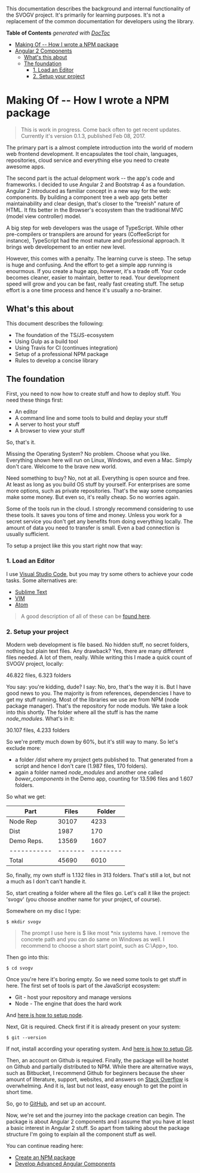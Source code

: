 This documentation describes the background and internal functionality of the SVOGV project. It's primarily for learning purposes. 
It's not a replacement of the common documentation for developers using the library.

**Table of Contents**  *generated with [DocToc](http://doctoc.herokuapp.com/)*

- [Making Of -- How I wrote a NPM package](#)
- [Angular 2 Components](#)
	- [What's this about](#)
	- [The foundation](#)
		- [1. Load an Editor](#)
		- [2. Setup your project](#)

# Making Of -- How I wrote a NPM package

> This is work in progress. Come back often to get recent updates. Currently it's version 0.1.3, published Feb 08, 2017.

The primary part is a almost complete introduction into the world of modern web frontend development. It encapsulates the 
tool chain, languages, repositories, cloud service and everything else you need to create awesome apps.

The second part is the actual delopment work -- the app's code and frameworks. I decided to use Angular 2 and Bootstrap 4 
as a foundation. Angular 2 introduced as familiar concept in a new way for the web: components. By building a component tree a web app gets
better maintainability and clear design, that's closer to the "treeish" nature of HTML. It fits better in the Browser's ecosystem
than the traditional MVC (model view controller) model.

A big step for web developers was the usage of TypeScript. While other pre-compilers or transpilers are around for years (CoffeeScript for instance),
TypeScript had the most mature and professional approach. It brings web developement to an entier new level. 

However, this comes with a penalty. The learning curve is steep. The setup is huge and confusing. And the effort to get a simple app running
is enourmous. If you create a huge app, however, it's a trade off. Your code becomes cleaner, easier to maintain, better to read. Your development
speed will grow and you can be fast, really fast creating stuff. The setup effort is a one time process and hence it's usually a no-brainer.

## What's this about

This document describes the following:

* The foundation of the TS/JS-ecosystem
* Using Gulp as a build tool
* Using Travis for CI (continues integration)
* Setup of a professional NPM package
* Rules to develop a concise library

## The foundation

First, you need to now how to create stuff and how to deploy stuff. You need these things first:

* An editor
* A command line and some tools to build and deplay your stuff
* A server to host your stuff
* A browser to view your stuff       

So, that's it. 

Missing the Operating System? No problem. Choose what you like. Everything shown here will run on Linux, Windows, and even a Mac.
Simply don't care. Welcome to the brave new world.

Need something to buy? No, not at all. Everything is open source and free. At least as long as you build OS stuff by yourself. For enterprises
are some more options, such as private repositories. That's the way some companies make some money. But even so, it's really cheap. So no 
worries again. 

Some of the tools run in the cloud. I strongly recommend considering to use these tools. It saves you tons of time and money. Unless you work
for a secret service you don't get any benefits from doing everything locally. The amount of data you need to transfer is small. Even a bad
connection is usually sufficient.

To setup a project like this you start right now that way:

### 1. Load an Editor 

I use [Visual Studio Code](https://code.visualstudio.com/), but you may try some others to achieve your code tasks. Some alternatives are:

* [Sublime Text](https://www.sublimetext.com/)
* [VIM](https://www.liveedu.tv/godlyperfection/)
* [Atom](https://atom.io/)

> A good description of all of these can be [found here](http://blog.liveedu.tv/10-best-text-editors-programming-2016/).

### 2. Setup your project

Modern web development is file based. No hidden stuff, no secret folders, nothing but plain text files. Any drawback? Yes, there are many
different files needed. A lot of them, really. While writing this I made a quick count of SVOGV project, locally:

46.822 files, 6.323 folders

You say: you're kidding, dude? I say: No, bro, that's the way it is. But I have good news to you. The majority is from references, dependencies 
I have to get my stuff running. Most of the libraries we use are from NPM (node package manager). That's the repository for node moduls. We take a look
into this shortly. The folder where all the stuff is has the name *node_modules*. What's in it:

30.107 files, 4.233 folders

So we're pretty much down by 60%, but it's still way to many. So let's exclude more:

* a folder */dist* where my project gets published to. That generated from a script and hence I don't care (1.987 files, 170 folders).
* again a folder named *node_modules* and another one called *bower_components* in the Demo app, counting for 13.596 files and 1.607 folders.

So what we get:

|Part       |Files  |Folder  |
|-----------|-------|--------|
|Node Rep   |30107  |4233|
|Dist       | 1987  | 170|
|Demo Reps. |13569  |1607|
|-----------|-------|--------|
|Total      |45690  |6010    |

So, finally, my own stuff is 1.132 files in 313 folders. That's still a lot, but not a much as I don't can't handle it.

So, start creating a folder where all the files go. Let's call it like the project: 'svogv' (you choose another name for your project, of course).

Somewhere on my disc I type:

~~~
$ mkdir svogv
~~~

> The prompt I use here is $ like most *nix systems have. I remove the concrete path and you can do same on Windows as well. I recommend to choose a short start point, such as C:\App>, too.

Then go into this:

~~~
$ cd svogv
~~~

Once you're here it's boring empty. So we need some tools to get stuff in here. The first set of tools is part of the JavaScript ecosystem:

* Git - host your repository and manage versions
* Node - The engine that does the hard work

And [here is how to setup node](./setup/setup-node).

Next, Git is required. Check first if it is already present on your system:

~~~
$ git --version
~~~

If not, install according your operating system. And [here is how to setup Git](./setup/setup-git).

Then, an account on Github is required. Finally, the package will be hostet on Github and partially distributed to NPM. While there are alternative ways,
such as Bitbucket, I recommend Github for beginners because the sheer amount of literature, support, websites, and answers on [Stack Overflow](https://stackoverflow.com/)
is overwhelming. And it is, last but not least, easy enough to get the point in short time.

So, go to [GitHub](https://github.com/), and set up an account. 

Now, we're set and the journey into the package creation can begin. The package is about Angular 2 components and I assume that you have at least a basic
interest in Angular 2 stuff. So apart from talking about the package structure  I'm going to explain all the component stuff as well.

You can continue reading here:

* [Create an NPM package](./create-npm) 
* [Develop Advanced Angular Components](./angular-intro) 
